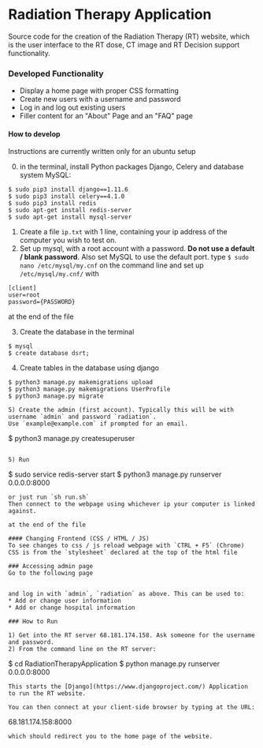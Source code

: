 # Radiation Therapy Application

Source code for the creation of the Radiation Therapy (RT) website, which is the user interface
to the RT dose, CT image and RT Decision support functionality.

### Developed Functionality
* Display a home page with proper CSS formatting
* Create new users with a username and password
* Log in and log out existing users
* Filler content for an "About" Page and an "FAQ" page

#### How to develop

Instructions are currently written only for an ubuntu setup

0) in the terminal, install Python packages Django, Celery and database system MySQL:
```
$ sudo pip3 install django==1.11.6
$ sudo pip3 install celery==4.1.0
$ sudo pip3 install redis
$ sudo apt-get install redis-server
$ sudo apt-get install mysql-server
```
1) Create a file `ip.txt` with 1 line, containing your ip address of the computer
you wish to test on. 
2) Set up mysql, with a root account with a password. **Do not use a default / blank password**. Also set MySQL to use the default port. type `$ sudo nano /etc/mysql/my.cnf` on the command line and set up `/etc/mysql/my.cnf/` with
```
[client]
user=root
password={PASSWORD}
``` 
at the end of the file

3) Create the database in the terminal
```
$ mysql
$ create database dsrt;
```
4) Create tables in the database using django
```
$ python3 manage.py makemigrations upload
$ python3 manage.py makemigrations UserProfile
$ python3 manage.py migrate

5) Create the admin (first account). Typically this will be with username `admin` and password `radiation`. 
Use `example@example.com` if prompted for an email.
```
$ python3 manage.py createsuperuser
```

5) Run
```
$ sudo service redis-server start 
$ python3 manage.py runserver 0.0.0.0:8000
```
or just run `sh run.sh`
Then connect to the webpage using whichever ip your computer is linked against.

at the end of the file

#### Changing Frontend (CSS / HTML / JS)
To see changes to css / js reload webpage with `CTRL + F5` (Chrome)
CSS is from the `stylesheet` declared at the top of the html file

### Accessing admin page
Go to the following page
```
[ip]:8000/admin/
```

and log in with `admin`, `radiation` as above. This can be used to:
* Add or change user information
* Add or change hospital information

### How to Run

1) Get into the RT server 68.181.174.158. Ask someone for the username and password.
2) From the command line on the RT server:
```
$ cd RadiationTherapyApplication
$ python manage.py runserver 0.0.0.0:8000
```
This starts the [Django](https://www.djangoproject.com/) Application to run the RT website. 

You can then connect at your client-side browser by typing at the URL:
```
68.181.174.158:8000
```
which should redirect you to the home page of the website. 